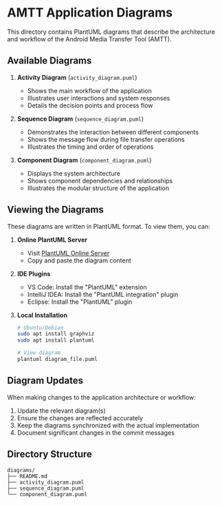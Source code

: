 # AMTT Application Diagrams

This directory contains PlantUML diagrams that describe the architecture and workflow of the Android Media Transfer Tool (AMTT).

## Available Diagrams

1. **Activity Diagram** (`activity_diagram.puml`)
   - Shows the main workflow of the application
   - Illustrates user interactions and system responses
   - Details the decision points and process flow

2. **Sequence Diagram** (`sequence_diagram.puml`)
   - Demonstrates the interaction between different components
   - Shows the message flow during file transfer operations
   - Illustrates the timing and order of operations

3. **Component Diagram** (`component_diagram.puml`)
   - Displays the system architecture
   - Shows component dependencies and relationships
   - Illustrates the modular structure of the application

## Viewing the Diagrams

These diagrams are written in PlantUML format. To view them, you can:

1. **Online PlantUML Server**
   - Visit [PlantUML Online Server](http://www.plantuml.com/plantuml/uml/)
   - Copy and paste the diagram content

2. **IDE Plugins**
   - VS Code: Install the "PlantUML" extension
   - IntelliJ IDEA: Install the "PlantUML integration" plugin
   - Eclipse: Install the "PlantUML" plugin

3. **Local Installation**
   ```bash
   # Ubuntu/Debian
   sudo apt install graphviz
   sudo apt install plantuml
   
   # View diagram
   plantuml diagram_file.puml
   ```

## Diagram Updates

When making changes to the application architecture or workflow:

1. Update the relevant diagram(s)
2. Ensure the changes are reflected accurately
3. Keep the diagrams synchronized with the actual implementation
4. Document significant changes in the commit messages

## Directory Structure

```
diagrams/
├── README.md
├── activity_diagram.puml
├── sequence_diagram.puml
└── component_diagram.puml
``` 